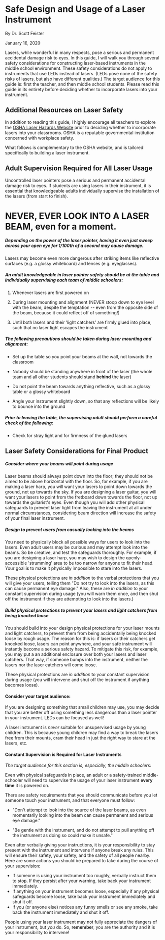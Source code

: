 # Safe Design and Usage of a Laser Instrument

By Dr. Scott Feister

January 16, 2020



Lasers, while wonderful in many respects, pose a serious and permanent accidental damage risk to eyes. In this guide, I will walk you through several safety considerations for constructing laser-based instruments in the middle school environment. These safety considerations do not apply to instruments that use LEDs instead of lasers. (LEDs pose none of the safety risks of lasers, but also have different qualities.) The target audience for this guide is: first the teacher, and then middle school students. Please read this guide in its entirety before deciding whether to incorporate lasers into your instrument.

## Additional Resources on Laser Safety

In addition to reading this guide, I highly encourage all teachers to explore the [OSHA Laser Hazards Website](https://www.osha.gov/SLTC/laserhazards/) prior to deciding whether to incorporate lasers into your classrooms. OSHA is a reputable governmental institution concerned with workplace safety.

What follows is complementary to the OSHA website, and is tailored specifically to building a laser instrument.

## Adult Supervision Required for All Laser Usage

Uncontrolled laser pointers pose a serious and permanent accidental damage risk to eyes. If students are using lasers in their instrument, it is essential that knowledgeable adults individually supervise the installation of the lasers (from start to finish).

# NEVER, EVER LOOK INTO A LASER BEAM, even for a moment.

##### Depending on the power of the laser pointer, having it even just sweep across your open eye for 1/100th of a second may cause damage.

Lasers may become even more dangerous after striking items like reflective surfaces (e.g. a glossy whiteboard) and lenses (e.g. eyeglasses).

##### An adult knowledgeable in laser pointer safety should be at the table and individually supervising each team of middle schoolers:

1. Whenever lasers are first powered on

2. During laser mounting and alignment (NEVER stoop down to eye level with the beam, despite the temptation -- even from the opposite side of the beam, because it could reflect off of something!)

3. Until both lasers and their 'light catchers' are firmly glued into place, such that no laser light escapes the instrument

##### The following precautions should be taken during laser mounting and alignment:

* Set up the table so you point your beams at the wall, not towards the classroom

* Nobody should be standing anywhere in front of the laser (the whole team and all other students should stand **behind** the laser)

* Do not point the beam towards anything reflective, such as a glossy table or a glossy whiteboard

* Angle your instrument slightly down, so that any reflections will be likely to bounce into the ground

##### Prior to leaving the table, the supervising adult should perform a careful check of the following:

* Check for stray light and for firmness of the glued lasers

## Laser Safety Considerations for Final Product

##### Consider where your beams will point during usage

Laser beams should always point down into the floor; they should not be aimed to be above horizontal with the floor. So, for example, if you are making a laser harp, you will want your lasers to point down towards the ground, not up towards the sky. If you are designing a laser guitar, you will want your lasers to point from the fretboard down towards the floor, not up towards the guitarist's eyes. Even though you will add other physical safeguards to prevent laser light from leaving the instrument at all under normal circumstances, considering beam direction will increase the safety of your final laser instrument.

##### Design to prevent users from casually looking into the beams

You need to physically block all possible ways for users to look into the lasers. Even adult users may be curious and may attempt look into the beams. So be creative, and test the safeguards thoroughly. For example, if you are designing a laser harp, you may wish to design the openly-accessible 'strumming' area to be too narrow for anyone to fit their head. Your goal is to make it physically impossible to stare into the lasers.

These physical protections are *in addition* to the verbal protections that you will give your users, telling them "Do not try to look into the lasers, as this can cause permanent eye damage." Also, these are *in addition* to your constant supervision during usage (you will warn them once, and then shut off the instrument if they are attempting to look into the lasers.)

##### Build physical protections to prevent your lasers and light catchers from being knocked loose

You should build into your design physical protections for your laser mounts and light catchers, to prevent them from being accidentally being knocked loose by rough usage. The reason for this is: if lasers or their catchers get knocked loose, lasers can point anywhere, and your safe instrument will instantly become a serious safety hazard. To mitigate this risk, for example, you may put a an additional enclosure over both your lasers and laser catchers. That way, if someone bumps into the instrument, neither the lasers nor the laser catchers will come loose.

These physical protections are *in addition* to your constant supervision during usage (you will intervene and shut off the instrument if anything becomes loose).

#### Consider your target audience:

If you are designing something that small children may use, you may decide that you are better off using something less dangerous than a laser pointer in your instrument. LEDs can be focused as well!

A laser instrument is *never* suitable for unsupervised usage by young children. This is because young children may find a way to break the lasers free from their mounts, cram their head in just the right way to stare at the lasers, etc.

#### Constant Supervision is Required for Laser Instruments

*The target audience for this section is, especially, the middle schoolers:*

Even with physical safeguards in place, an adult or a safety-trained middle-schooler will need to supervise the usage of your laser instrument **every time** it is powered on.

There are safety requirements that you should communicate before you let someone touch your instrument, and that everyone must follow:

* "Don't attempt to look into the source of the laser beams, as even momentarily looking into the beam can cause permanent and serious eye damage."

* "Be gentle with the instrument, and do not attempt to pull anything off the instrument as doing so could make it unsafe."

Even after verbally giving your instructions, it is your responsibility to stay present with the instrument and intervene if anyone break any rules. This will ensure their safety, your safety, and the safety of all people nearby. Here are some actions you should be prepared to take during the course of your supervision:

* If someone is using your instrument too roughly, verbally instruct them to stop. If they persist after your warning, take back your instrument immediately.
* If anything on your instrument becomes loose, especially if any physical safeguards become loose, take back your instrument immediately and shut it off.
* If you (or anyone else) notices any funny smells or see any smoke, take back the instrument immediately and shut it off.

People using your laser instrument may not fully appreciate the dangers of your instrument, but *you* do. So, **remember**, you are the authority and it is your responsibility to intervene!
